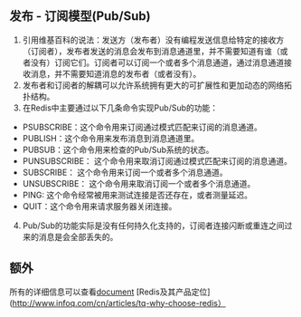 ## 发布 - 订阅模型(Pub/Sub)
1. 引用维基百科的说法：发送方（发布者）没有编程发送信息给特定的接收方（订阅者），发布者发送的消息会发布到消息通道里，并不需要知道有谁（或者没有）订阅它们。订阅者可以订阅一个或者多个消息通道，通过消息通道接收消息，并不需要知道消息的发布者（或者没有）。
2. 发布者和订阅者的解耦可以允许系统拥有更大的可扩展性和更加动态的网络拓扑结构。
3. 在Redis中主要通过以下几条命令实现Pub/Sub的功能：
  - PSUBSCRIBE：这个命令用来订阅通过模式匹配来订阅的消息通道。
  - PUBLISH：这个命令用来发布消息到消息通道里。
  - PUBSUB：这个命令用来检查的Pub/Sub系统的状态。
  - PUNSUBSCRIBE： 这个命令用来取消订阅通过模式匹配来订阅的消息通道。
  - SUBSCRIBE： 这个命令用来订阅一个或者多个消息通道。
  - UNSUBSCRIBE： 这个命令用来取消订阅一个或者多个消息通道。
  - PING: 这个命令经常被用来测试连接是否还存在，或者测量延迟。
  - QUIT：这个命令用来请求服务器关闭连接。
4. Pub/Sub的功能实际是没有任何持久化支持的，订阅者连接闪断或重连之间过来的消息是会全部丢失的。

## 额外
所有的详细信息可以查看[document](https://redis.io/topics/pubsub)
[Redis及其产品定位](http://www.infoq.com/cn/articles/tq-why-choose-redis）
